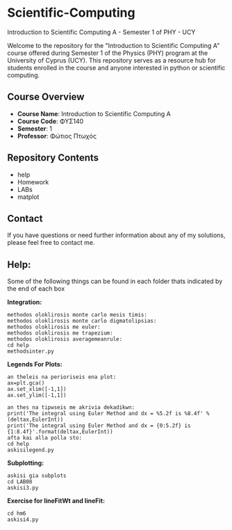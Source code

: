 # Scientific-Computing
Introduction to Scientific Computing A - Semester 1 of PHY - UCY

Welcome to the repository for the "Introduction to Scientific Computing A" course offered during Semester 1 of the Physics (PHY) program at the University of Cyprus (UCY). This repository serves as a resource hub for students enrolled in the course and anyone interested in python or scientific computing.

## Course Overview

- **Course Name**: Introduction to Scientific Computing A 
- **Course Code**: ΦΥΣ140 
- **Semester**: 1
- **Professor**: Φώτιος Πτωχός

## Repository Contents

- help
- Homework 
- LABs
- matplot

## Contact

If you have questions or need further information about any of my solutions, please feel free to contact me.

## Help:

Some of the following things can be found in each folder thats indicated by the end of each box

**Integration:**
~~~
methodos oloklirosis monte carlo mesis timis:
methodos oloklirosis monte carlo digmatolipsias:
methodos oloklirosis me euler:
methodos oloklirosis me trapezium:
methodos oloklirosis averagemeanrule:
cd help
methodsinter.py
~~~

**Legends For Plots:**
~~~
an theleis na perioriseis ena plot:
ax=plt.gca()
ax.set_xlim([-1,1])
ax.set_ylim([-1,1])

an thes na tipwseis me akrivia dekadikwn:
print('The integral using Euler Method and dx = %5.2f is %8.4f' % (deltax,EulerInt))
print('The integral using Euler Method and dx = {0:5.2f} is {1:8.4f}'.format(deltax,EulerInt))
afta kai alla polla sto:
cd help
askisilegend.py
~~~

**Subplotting:**
~~~
askisi gia subplots
cd LAB08
askisi3.py
~~~

**Exercise for lineFitWt and lineFit:**
~~~
cd hm6
askisi4.py
~~~
